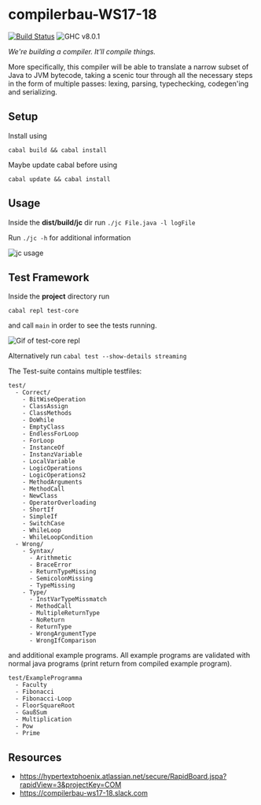 # compilerbau-WS17-18

[![Build Status](https://travis-ci.com/Pfeifenjoy/compilerbau-WS17-18.svg?token=FpJ5U6QQLsfb6qvQ5Fsg&branch=master)](https://travis-ci.com/Pfeifenjoy/compilerbau-WS17-18)
![GHC v8.0.1](https://img.shields.io/badge/ghc-v8.0.1-yellow.svg)

*We're building a compiler. It'll compile things.*

More specifically, this compiler will be able to translate a narrow subset of Java to JVM bytecode, taking a scenic tour through all the necessary steps in the form of multiple passes: lexing, parsing, typechecking, codegen'ing and serializing. 


## Setup

Install using 

```cabal build && cabal install```

Maybe update cabal before using

```cabal update && cabal install```

## Usage
Inside the **dist/build/jc** dir run ```./jc File.java -l logFile```

Run ```./jc -h``` for additional information

![jc usage](figs/usage.gif)
## Test Framework

Inside the **project** directory run

```cabal repl test-core```

and call ```main``` in order to see the tests running.

![Gif of test-core repl](figs/test-core.gif)

Alternatively run ```cabal test --show-details streaming```

The Test-suite contains multiple testfiles:

```
test/
  - Correct/
    - BitWiseOperation
    - ClassAssign
    - ClassMethods
    - DoWhile
    - EmptyClass
    - EndlessForLoop
    - ForLoop
    - InstanceOf
    - InstanzVariable
    - LocalVariable
    - LogicOperations
    - LogicOperations2
    - MethodArguments
    - MethodCall
    - NewClass
    - OperatorOverloading
    - ShortIf
    - SimpleIf
    - SwitchCase
    - WhileLoop
    - WhileLoopCondition
  - Wrong/
    - Syntax/
      - Arithmetic
      - BraceError
      - ReturnTypeMissing
      - SemicolonMissing
      - TypeMissing
    - Type/
      - InstVarTypeMissmatch
      - MethodCall
      - MultipleReturnType
      - NoReturn
      - ReturnType
      - WrongArgumentType
      - WrongIfComparison
```

and additional example programs. All example programs are validated with normal java programs (print return from compiled example program).

```
test/ExampleProgramma
  - Faculty
  - Fibonacci
  - Fibonacci-Loop
  - FloorSquareRoot
  - GaußSum
  - Multiplication
  - Pow
  - Prime
```
## Resources

* https://hypertextphoenix.atlassian.net/secure/RapidBoard.jspa?rapidView=3&projectKey=COM
* https://compilerbau-ws17-18.slack.com

